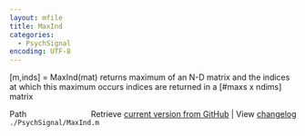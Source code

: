 ```yaml
---
layout: mfile
title: MaxInd
categories:
  - PsychSignal
encoding: UTF-8
---
```


[m,inds] = MaxInd(mat)
returns maximum of an N-D matrix and the indices at which this maximum
occurs
indices are returned in a [#maxs x ndims] matrix


<div class="code_header" style="text-align:right;">
  <span style="float:left;">Path&nbsp;&nbsp;</span> <span class="counter">Retrieve <a href=
  "https://raw.github.com/Psychtoolbox-3/Psychtoolbox-3/beta/./PsychSignal/MaxInd.m">current version from GitHub</a> | View <a href=
  "https://github.com/Psychtoolbox-3/Psychtoolbox-3/commits/beta/./PsychSignal/MaxInd.m">changelog</a></span>
</div>
<div class="code">
  <code>./PsychSignal/MaxInd.m</code>
</div>
